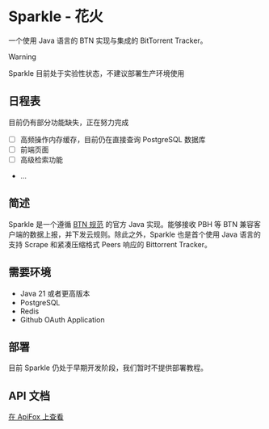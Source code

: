 # Sparkle - 花火

一个使用 Java 语言的 BTN 实现与集成的 BitTorrent Tracker。

> [!WARNING]
> Sparkle 目前处于实验性状态，不建议部署生产环境使用

## 日程表

目前仍有部分功能缺失，正在努力完成

* [ ] 高频操作内存缓存，目前仍在直接查询 PostgreSQL 数据库
* [ ] 前端页面
* [ ] 高级检索功能
* ...

## 简述

Sparkle 是一个遵循 [BTN 规范](https://github.com/PBH-BTN/BTN-Spec) 的官方 Java 实现。能够接收 PBH 等 BTN 兼容客户端的数据上报，并下发云规则。除此之外，Sparkle 也是首个使用 Java 语言的支持 Scrape 和紧凑压缩格式 Peers 响应的 Bittorrent Tracker。

## 需要环境

* Java 21 或者更高版本
* PostgreSQL
* Redis
* Github OAuth Application

## 部署

目前 Sparkle 仍处于早期开发阶段，我们暂时不提供部署教程。

## API 文档

[在 ApiFox 上查看](https://apifox.com/apidoc/shared-82cc6ad8-a2c2-4903-bed0-5d18ad6b3545)
